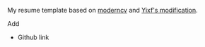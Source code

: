 My resume template based on [moderncv](https://www.ctan.org/pkg/moderncv) and [Yixf's
modification](http://yixf.name/2012/02/24/%E5%88%B6%E4%BD%9C%E4%B8%AD%E8%8B%B1%E6%96%87%E7%AE%80%E5%8E%86%E7%9A%84xetex%E6%A8%A1%E7%89%88/).

Add

* Github link
